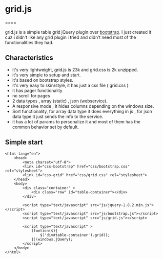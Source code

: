 # grid.js #
====

grid.js is a simple table grid jQuery plugin over [bootstrap](http://twitter.github.com/bootstrap/index.html). I just created it cuz i didn't like any grid plugin i tried and  didn't need most of the functionalities they had. 

## Characteristics ##
 * it's very lightweight, grid.js is 23k and grid.css is 2k unzipped.
 * it's very simple to setup and start.
 * it's based on bootstrap styles.
 * it's very easy to skin/style, it has just a css file ( grid.css )
 * it has pager functionality
 * no scroll for pages
 * 2 data types , array (static) , json (webservice).
 * A responsive mode , it hides columns depending on the windows size.
 * Sort functionality, for array data type it does everything in js , for json data type it just sends the info to the service.
 * it has a lot of params to personalize it  and most of them has the common behavior set by default.

## Simple start ##

	<html lang="en">
		<head>
   			<meta charset="utf-8">
			<link id="css-bootstrap" href="css/bootstrap.css" rel="stylesheet">
    		<link id="css-grid" href="css/grid.css" rel="stylesheet">
		</head>
		<body>
			<div class="container" >
				<div class="row" id="table-container"></div>
			</div>
		
			<script type="text/javascript" src="js/jquery-1.8.2.min.js"></script>
			<script type="text/javascript" src="js/bootstrap.js"></script>
			<script type="text/javascript" src="js/grid.js"></script>
			
			<script type="text/javascript" >
				(funtion($){
					$('div#table-container').grid();
				})(windows.jQuery);
			</script>
		</body>	
	</html>
